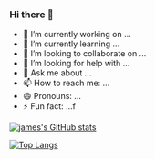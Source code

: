 ### Hi there 👋

<!--
**jamesjiwon/jamesjiwon** is a ✨ _special_ ✨ repository because its `README.md` (this file) appears on your GitHub profile.

Here are some ideas to get you started:
-->

- 🔭 I’m currently working on ...
- 🌱 I’m currently learning ...
- 👯 I’m looking to collaborate on ...
- 🤔 I’m looking for help with ...
- 💬 Ask me about ...
- 📫 How to reach me: ...
- 😄 Pronouns: ...
- ⚡ Fun fact: ...f




[![james's GitHub stats](https://github-readme-stats.vercel.app/api?username=jamesjiwon)](https://github.com/jamesjiwon/github-readme-stats)

[![Top Langs](https://github-readme-stats.vercel.app/api/top-langs/?username=jamesjiwon&layout=compact)](https://github.com/jamesjiwon/github-readme-stats)
